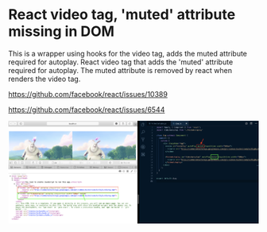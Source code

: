 # React video tag, 'muted' attribute missing in DOM
This is a wrapper using hooks for the video tag, adds the muted attribute required for autoplay.
React video tag that adds the 'muted' attribute required for autoplay. The muted attribute is removed by react when renders the video tag.

https://github.com/facebook/react/issues/10389

https://github.com/facebook/react/issues/6544

![](missing_mute_from_video.png
)